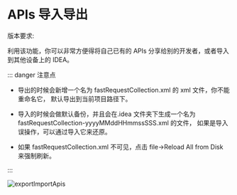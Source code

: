 ---
---

# APIs 导入导出

版本要求: <Badge text="2022.1.4.0" />

利用该功能，你可以非常方便得将自己已有的 APIs 分享给别的开发者，或者导入到其他设备上的 IDEA。

::: danger 注意点

- 导出的时候会新增一个名为 fastRequestCollection.xml 的 xml 文件，你不能重命名它， 默认导出到当前项目路径下。

- 导入的时候会做默认备份，并且会在.idea 文件夹下生成一个名为 fastRequestCollection-yyyyMMddHHmmssSSS.xml 的文件，
  如果是导入误操作，可以通过导入它来还原。

- 如果 fastRequestCollection.xml 不可见，点击 file->Reload All from Disk 来强制刷新。

:::

![exportImportApis](/img/exportImportApis.gif)

